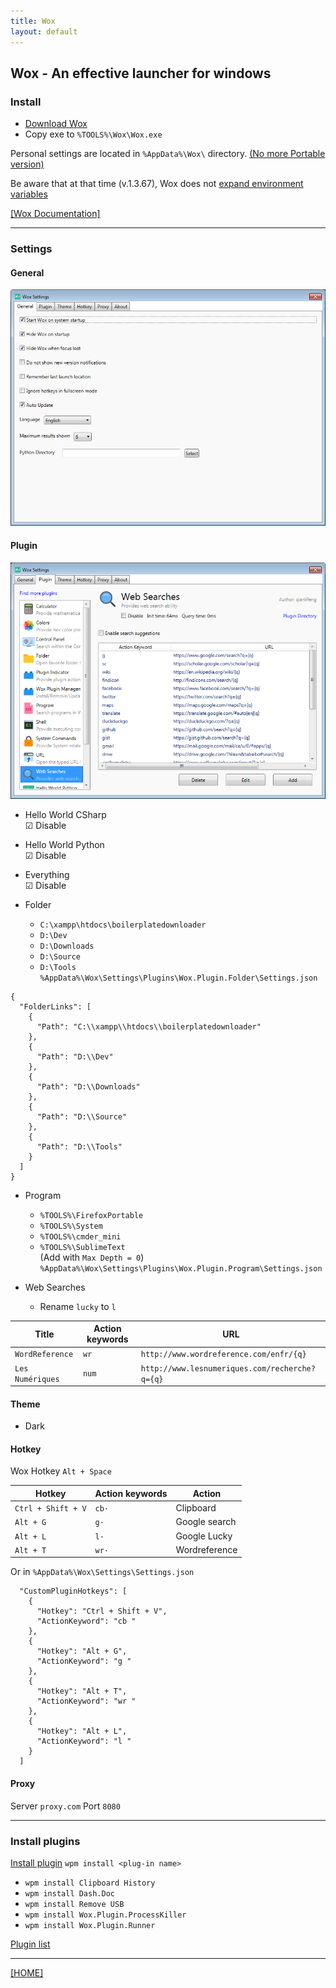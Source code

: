 ```yaml
---
title: Wox
layout: default
---
```


## Wox - An effective launcher for windows

### Install

 * [Download Wox](http://www.getwox.com)
 * Copy exe to `%TOOLS%\Wox\Wox.exe`

Personal settings are located in `%AppData%\Wox\` directory. [(No more Portable version)](https://github.com/Wox-launcher/Wox/issues/629)

Be aware that at that time (v.1.3.67), Wox does not [expand environment variables](https://github.com/Wox-launcher/Wox/issues/816)

[[Wox Documentation]](http://doc.getwox.com/en/index.html)

---

### Settings

#### General

![Settings-General](Settings-General.bmp)


#### Plugin

![Settings-Plugin](Settings-Plugin.bmp)

* Hello World CSharp <br/>
    ☑ Disable

* Hello World Python <br/>
    ☑ Disable

* Everything <br/>
    ☑ Disable

* Folder
    * `C:\xampp\htdocs\boilerplatedownloader`
    * `D:\Dev`
    * `D:\Downloads`
    * `D:\Source`
    * `D:\Tools`<br/>
    `%AppData%\Wox\Settings\Plugins\Wox.Plugin.Folder\Settings.json`

````
{
  "FolderLinks": [
    {
      "Path": "C:\\xampp\\htdocs\\boilerplatedownloader"
    },
    {
      "Path": "D:\\Dev"
    },
    {
      "Path": "D:\\Downloads"
    },
    {
      "Path": "D:\\Source"
    },
    {
      "Path": "D:\\Tools"
    }
  ]
}
````

* Program
    * `%TOOLS%\FirefoxPortable`
    * `%TOOLS%\System`
    * `%TOOLS%\cmder_mini`
    * `%TOOLS%\SublimeText`<br/>
    (Add with `Max Depth = 0`)<br/>
    `%AppData%\Wox\Settings\Plugins\Wox.Plugin.Program\Settings.json`


* Web Searches
    * Rename `lucky` to `l`

Title | Action keywords | URL
------|-----------------|----
`WordReference` | `wr` | `http://www.wordreference.com/enfr/{q}`
`Les Numériques` | `num` | `http://www.lesnumeriques.com/recherche?q={q}`


#### Theme

* Dark


#### Hotkey

Wox Hotkey `Alt + Space`

Hotkey | Action keywords | Action
-------|-----------------|-------
`Ctrl + Shift + V` | `cb·` | Clipboard
`Alt + G` | `g·` | Google search
`Alt + L` | `l·` | Google Lucky
`Alt + T` | `wr·` | Wordreference

Or in `%AppData%\Wox\Settings\Settings.json`

````
  "CustomPluginHotkeys": [
    {
      "Hotkey": "Ctrl + Shift + V",
      "ActionKeyword": "cb "
    },
    {
      "Hotkey": "Alt + G",
      "ActionKeyword": "g "
    },
    {
      "Hotkey": "Alt + T",
      "ActionKeyword": "wr "
    },
    {
      "Hotkey": "Alt + L",
      "ActionKeyword": "l "
    }
  ]
````


#### Proxy

Server `proxy.com` Port `8080`

---

### Install plugins

[Install plugin](http://doc.getwox.com/en/plugin/install_plugin.html) `wpm install <plug-in name>`

* `wpm install Clipboard History`
* `wpm install Dash.Doc`
* `wpm install Remove USB`
* `wpm install Wox.Plugin.ProcessKiller`
* `wpm install Wox.Plugin.Runner`

[Plugin list](http://www.getwox.com/plugin)

---

[[HOME]](../index.html)
